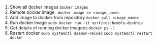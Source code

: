1) Show all docker images
```docker images```
2) Remote docker image
``` docker image rm <image_name>```
3) Add image to docker from repository
```docker pull <image_name>```
4) Run docker image 
``` sudo docker run -it osrf/ros:humble-desktop ```
5) Get details of running docker imagees
``` docker ps -l ```
6) Restart docker
``` sudo systemctl daemon-reload ```
```sudo systemctl restart docker```

